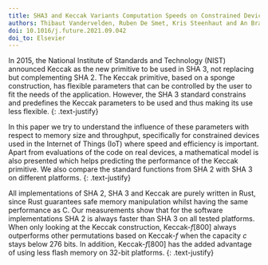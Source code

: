 ```yaml
---
title: SHA3 and Keccak Variants Computation Speeds on Constrained Devices (2022)
authors: Thibaut Vandervelden, Ruben De Smet, Kris Steenhaut and An Braeken
doi: 10.1016/j.future.2021.09.042
doi_to: Elsevier
---
```


In 2015, the National Institute of Standards and Technology (NIST) announced Keccak as the new primitive to be used in SHA 3, not replacing but complementing SHA 2.
The Keccak primitive, based on a sponge construction, has flexible parameters that can be controlled by the user to fit the needs of the application.
However, the SHA 3 standard constrains and predefines the Keccak parameters to be used and thus making its use less flexible.
{: .text-justify}

In this paper we try to understand the influence of these parameters with respect to memory size and throughput, specifically for constrained devices used in the Internet of Things (IoT) where speed and efficiency is important.
Apart from evaluations of the code on real devices, a mathematical model is also presented which helps predicting the performance of the Keccak primitive.
We also compare the standard functions from SHA 2 with SHA 3 on different platforms.
{: .text-justify}

All implementations of SHA 2, SHA 3 and Keccak are purely written in Rust, since Rust guarantees safe memory manipulation whilst having the same performance as C.
Our measurements show that for the software implementations SHA 2 is always faster than SHA 3 on all tested platforms.
When only looking at the Keccak construction, Keccak-$f[800]$ always outperforms other permutations based on Keccak-$f$ when the capacity $c$ stays below 276 bits.
In addition, Keccak-$f[800]$ has the added advantage of using less flash memory on 32-bit platforms.
{: .text-justify}
